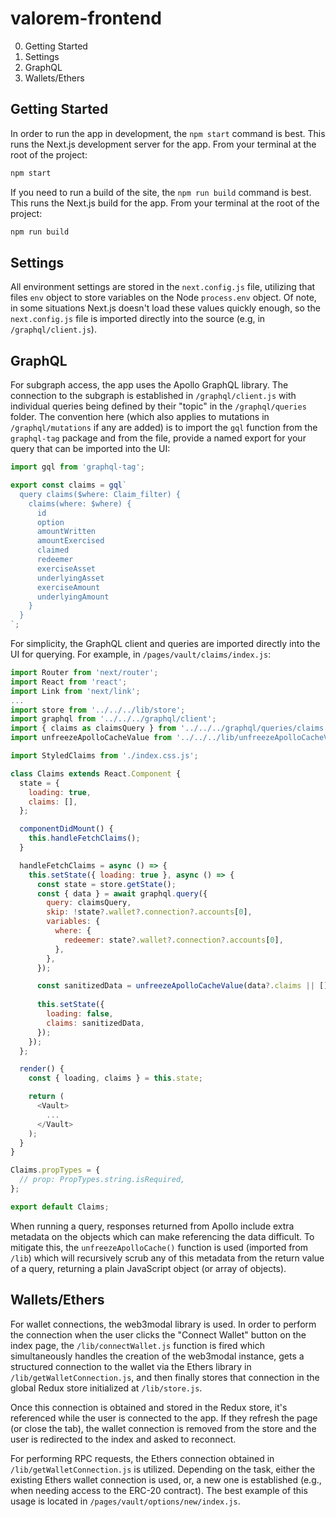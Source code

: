 # valorem-frontend

0. Getting Started
1. Settings
2. GraphQL
3. Wallets/Ethers


## Getting Started

In order to run the app in development, the `npm start` command is best. This runs the Next.js development server for the app. From your terminal at the root of the project:

```javascript
npm start
```

If you need to run a build of the site, the `npm run build` command is best. This runs the Next.js build for the app. From your terminal at the root of the project:

```javascript
npm run build
```

## Settings

All environment settings are stored in the `next.config.js` file, utilizing that files `env` object to store variables on the Node `process.env` object. Of note, in some situations Next.js doesn't load these values quickly enough, so the `next.config.js` file is imported directly into the source (e.g, in `/graphql/client.js`).

## GraphQL

For subgraph access, the app uses the Apollo GraphQL library. The connection to the subgraph is established in `/graphql/client.js` with individual queries being defined by their "topic" in the `/graphql/queries` folder. The convention here (which also applies to mutations in `/graphql/mutations` if any are added) is to import the `gql` function from the `graphql-tag` package and from the file, provide a named export for your query that can be imported into the UI:

```javascript
import gql from 'graphql-tag';

export const claims = gql`
  query claims($where: Claim_filter) {
    claims(where: $where) {
      id
      option
      amountWritten
      amountExercised
      claimed
      redeemer
      exerciseAsset
      underlyingAsset
      exerciseAmount
      underlyingAmount
    }
  }
`;
```

For simplicity, the GraphQL client and queries are imported directly into the UI for querying. For example, in `/pages/vault/claims/index.js`:

```javascript
import Router from 'next/router';
import React from 'react';
import Link from 'next/link';
...
import store from '../../../lib/store';
import graphql from '../../../graphql/client';
import { claims as claimsQuery } from '../../../graphql/queries/claims';
import unfreezeApolloCacheValue from '../../../lib/unfreezeApolloCacheValue';

import StyledClaims from './index.css.js';

class Claims extends React.Component {
  state = {
    loading: true,
    claims: [],
  };

  componentDidMount() {
    this.handleFetchClaims();
  }

  handleFetchClaims = async () => {
    this.setState({ loading: true }, async () => {
      const state = store.getState();
      const { data } = await graphql.query({
        query: claimsQuery,
        skip: !state?.wallet?.connection?.accounts[0],
        variables: {
          where: {
            redeemer: state?.wallet?.connection?.accounts[0],
          },
        },
      });

      const sanitizedData = unfreezeApolloCacheValue(data?.claims || []);
  
      this.setState({
        loading: false,
        claims: sanitizedData,
      });
    });
  };

  render() {
    const { loading, claims } = this.state;

    return (
      <Vault>
        ...
      </Vault>
    );
  }
}

Claims.propTypes = {
  // prop: PropTypes.string.isRequired,
};

export default Claims;
```

When running a query, responses returned from Apollo include extra metadata on the objects which can make referencing the data difficult. To mitigate this, the `unfreezeApolloCache()` function is used (imported from `/lib`) which will recursively scrub any of this metadata from the return value of a query, returning a plain JavaScript object (or array of objects).

## Wallets/Ethers

For wallet connections, the web3modal library is used. In order to perform the connection when the user clicks the "Connect Wallet" button on the index page, the `/lib/connectWallet.js` function is fired which simultaneously handles the creation of the web3modal instance, gets a structured connection to the wallet via the Ethers library in `/lib/getWalletConnection.js`, and then finally stores that connection in the global Redux store initialized at `/lib/store.js`.

Once this connection is obtained and stored in the Redux store, it's referenced while the user is connected to the app. If they refresh the page (or close the tab), the wallet connection is removed from the store and the user is redirected to the index and asked to reconnect.

For performing RPC requests, the Ethers connection obtained in `/lib/getWalletConnection.js` is utilized. Depending on the task, either the existing Ethers wallet connection is used, or, a new one is established (e.g., when needing access to the ERC-20 contract). The best example of this usage is located in `/pages/vault/options/new/index.js`.
